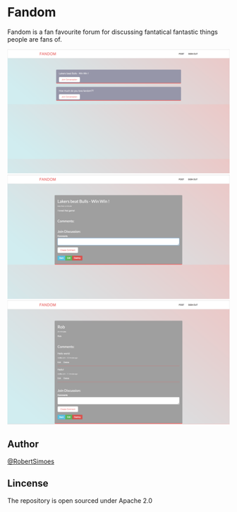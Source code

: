 # Fandom

Fandom is a fan favourite forum for discussing fantatical fantastic things people are fans of. 

![index](screen_index.png)
![show](screen_post.png)
![show_comments](screen_post_comments.png)


## Author

[@RobertSimoes](www.robertsimoes)

## Lincense

The repository is open sourced under Apache 2.0